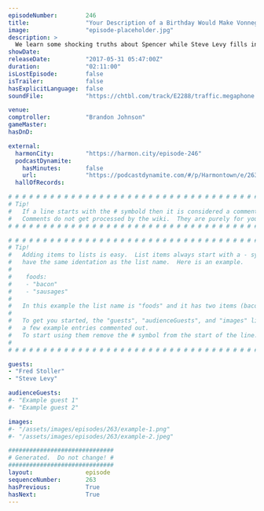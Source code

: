 ```yaml
---
episodeNumber:        246
title:                "Your Description of a Birthday Would Make Vonnegut Kill Himself"
image:                "episode-placeholder.jpg"
description: >
  We learn some shocking truths about Spencer while Steve Levy fills in for him, Fred Stoller delves deep into the writing process of Seinfeld, Dan suspects our guest comptroller (Brandon Johnson) is a time traveler. Featuring Dan Harmon, Brandon Johnson, Steve Levy and Fred Stoller.
showDate:             
releaseDate:          "2017-05-31 05:47:00Z"
duration:             "02:11:00"
isLostEpisode:        false
isTrailer:            false
hasExplicitLanguage:  false
soundFile:            "https://chtbl.com/track/E2288/traffic.megaphone.fm/STA3180026616.mp3?updated=1596760999"

venue:                
comptroller:          "Brandon Johnson"
gameMaster:           
hasDnD:               

external:
  harmonCity:         "https://harmon.city/episode-246"
  podcastDynamite:
    hasMinutes:       false
    url:              "https://podcastdynamite.com/#/p/Harmontown/e/263/246"
  hallOfRecords:      

# # # # # # # # # # # # # # # # # # # # # # # # # # # # # # # # # # # # # # # # # # # # #
# Tip!
#   If a line starts with the # symbold then it is considered a comment.
#   Comments do not get processed by the wiki.  They are purely for your information.
# # # # # # # # # # # # # # # # # # # # # # # # # # # # # # # # # # # # # # # # # # # # #

# # # # # # # # # # # # # # # # # # # # # # # # # # # # # # # # # # # # # # # # # # # # #
# Tip!
#   Adding items to lists is easy.  List items always start with a - symbol and have
#   have the same identation as the list name.  Here is an example.
#
#    foods:
#    - "bacon"
#    - "sausages"
#
#   In this example the list name is "foods" and it has two items (bacon, and sausages).
#
#   To get you started, the "guests", "audienceGuests", and "images" lists below have
#   a few example entries commented out.
#   To start using them remove the # symbol from the start of the line.
#
# # # # # # # # # # # # # # # # # # # # # # # # # # # # # # # # # # # # # # # # # # # # #

guests:
- "Fred Stoller"
- "Steve Levy"

audienceGuests:
#- "Example guest 1"
#- "Example guest 2"

images:
#- "/assets/images/episodes/263/example-1.png"
#- "/assets/images/episodes/263/example-2.jpeg"

##############################
# Generated.  Do not change! #
##############################
layout:               episode
sequenceNumber:       263
hasPrevious:          True
hasNext:              True
---
```


<!-- The episode description will be rendered here -->

<!-- Add your content BELOW here -->
<!-- vvvvvvvvvvvvvvvvvvvvvvvvvvv -->




<!-- ^^^^^^^^^^^^^^^^^^^^^^^^^^^ -->
<!-- Add your content ABOVE here -->

<!-- The episode gallery will be rendered here -->